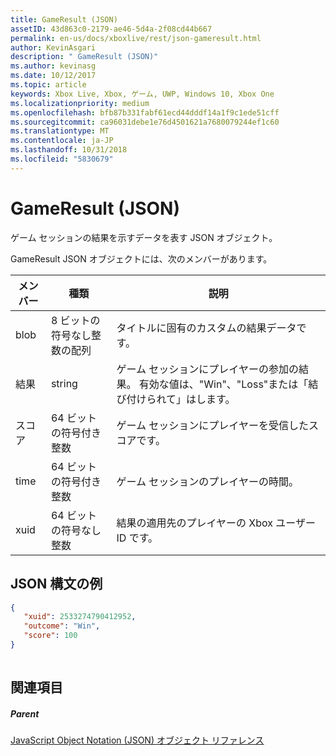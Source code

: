 ```yaml
---
title: GameResult (JSON)
assetID: 43d863c0-2179-ae46-5d4a-2f08cd44b667
permalink: en-us/docs/xboxlive/rest/json-gameresult.html
author: KevinAsgari
description: " GameResult (JSON)"
ms.author: kevinasg
ms.date: 10/12/2017
ms.topic: article
keywords: Xbox Live, Xbox, ゲーム, UWP, Windows 10, Xbox One
ms.localizationpriority: medium
ms.openlocfilehash: bfb87b331fabf61ecd44dddf14a1f9c1ede51cff
ms.sourcegitcommit: ca96031debe1e76d4501621a7680079244ef1c60
ms.translationtype: MT
ms.contentlocale: ja-JP
ms.lasthandoff: 10/31/2018
ms.locfileid: "5830679"
---
```

# <a name="gameresult-json"></a>GameResult (JSON)
ゲーム セッションの結果を示すデータを表す JSON オブジェクト。 
<a id="ID4EN"></a>

  
 
GameResult JSON オブジェクトには、次のメンバーがあります。
 
| メンバー| 種類| 説明| 
| --- | --- | --- | 
| blob| 8 ビットの符号なし整数の配列| タイトルに固有のカスタムの結果データです。| 
| 結果| string| ゲーム セッションにプレイヤーの参加の結果。 有効な値は、"Win"、"Loss"または「結び付けられて」はします。 | 
| スコア| 64 ビットの符号付き整数| ゲーム セッションにプレイヤーを受信したスコアです。| 
| time| 64 ビットの符号付き整数| ゲーム セッションのプレイヤーの時間。| 
| xuid| 64 ビットの符号なし整数| 結果の適用先のプレイヤーの Xbox ユーザー ID です。| 
  
<a id="ID4EPC"></a>

 
## <a name="sample-json-syntax"></a>JSON 構文の例
 

```json
{
   "xuid": 2533274790412952,
   "outcome": "Win",
   "score": 100
}
    
```

  
<a id="ID4EYC"></a>

 
## <a name="see-also"></a>関連項目
 
<a id="ID4E1C"></a>

 
##### <a name="parent"></a>Parent 

[JavaScript Object Notation (JSON) オブジェクト リファレンス](atoc-xboxlivews-reference-json.md)

   